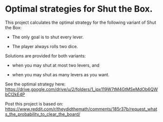 # Optimal strategies for Shut the Box.  
This project calculates the optimal strategy for the following variant of Shut the Box:

- The only goal is to shut every lever.

- The player always rolls two dice.

Solutions are provided for both variants:

- when you may shut at most two levers, and

- when you may shut as many levers as you want.

See the optimal strategy here: https://drive.google.com/drive/u/2/folders/1_ipx119W7tM4GtMSeMdOb6QWbCI2kE4P
 
Post this project is based on: https://www.reddit.com/r/theydidthemath/comments/185r37b/request_whats_the_probability_to_clear_the_board/
